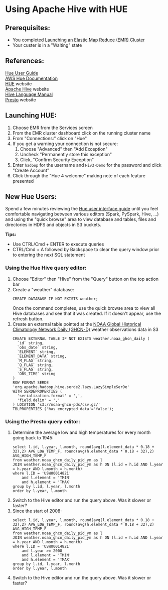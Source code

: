 # Using Apache Hive with HUE

## Prerequisites:

* You completed [Launching an Elastic Map Reduce (EMR) Cluster](./Demo-EMR-Launch.md)
* Your custer is in a "Waiting" state


## References:

[Hue User Guide](http://cloudera.github.io/hue/latest/user-guide/user-guide.html) \
[AWS Hue Documentation](https://docs.aws.amazon.com/emr/latest/ReleaseGuide/emr-hue.html) \
[HUE](http://gethue.com/) website \
[Apache Hive](http://hive.apache.org/) website \
[Hive Language Manual](https://cwiki.apache.org/confluence/display/Hive/LanguageManual) \
[Presto](https://prestodb.io/) website


## Launching HUE:

1. Choose EMR from the Services screen
1. From the EMR cluster dashboard click on the running cluster name
1. From "Connections:" click on "Hue"
1. If you get a warning your connection is not secure:
    1. Choose "Advanced" then "Add Exception"
    1. Uncheck "Permanently store this exception"
    1. Click, "Confirm Security Exception"
1. Enter `hadoop` for the username and `Hiv3-Demo` for the password and click "Create Account"
1. Click through the "Hue 4 welcome" making note of each feature presented

## New Hue Users:

Spend a few minutes reviewing the [Hue user interface guide](http://cloudera.github.io/hue/latest/user-guide/user-guide.html)
until you feel comfortable navigating between various editors (Spark, PySpark, Hive, ...) and 
using the "quick browse" area to view database and tables, files and directories in HDFS and objects in 
S3 buckets. 

**Tips:** 
* Use CTRL/Cmd + ENTER to execute queries
* CTRL/Cmd + A followed by Backspace to clear the query window prior to entering the next SQL statement 

### Using the Hue Hive query editor:

1. Choose "Editor" then "Hive" from the "Query" button on the top action bar
1. Create a "weather" database:
    ```
    CREATE DATABASE IF NOT EXISTS weather;
    ```    
    Once the command completes, use the quick browse area to view all Hive databases and see that it was created. If 
    it doesn't appear, use the refresh button.
1. Create an external table pointed at the [NOAA Global Historical Climatology Network Daily (GHCN-D)](https://registry.opendata.aws/noaa-ghcn/)
    weather observations data in S3
    ```
    CREATE EXTERNAL TABLE IF NOT EXISTS weather.noaa_ghcn_daily (
      `id` string,
      `obs_date` string,
      `ELEMENT` string,
      `ELEMENT_DATA` string,
      `M_FLAG` string,
      `Q_FLAG` string,
      `S_FLAG` string,
      `OBS_TIME` string
    )
    ROW FORMAT SERDE 'org.apache.hadoop.hive.serde2.lazy.LazySimpleSerDe'
    WITH SERDEPROPERTIES (
      'serialization.format' = ',',
      'field.delim' = ','
    ) LOCATION 's3://noaa-ghcn-pds/csv.gz/'
    TBLPROPERTIES ('has_encrypted_data'='false');
    ```    

### Using the Presto query editor:

1. Determine the average low and high temperatures for every month going back to 1945:
    ```
    select l.id, l.year, l.month, round(avg(l.element_data * 0.18 + 32),2) AVG_LOW_TEMP_F, round(avg(h.element_data * 0.18 + 32),2) AVG_HIGH_TEMP_F 
    from weather.noaa_ghcn_daily_pid_ym as l
    JOIN weather.noaa_ghcn_daily_pid_ym as h ON (l.id = h.id AND l.year = h.year AND l.month = h.month)
    where l.ID = 'USW00014821'
        and l.element = 'TMIN'
        and h.element = 'TMAX'
    group by l.id, l.year, l.month
    order by l.year, l.month
    ``` 
1. Switch to the Hive editor and run the query above. Was it slower or faster?
1. Since the start of 2008:
    ```
    select l.id, l.year, l.month, round(avg(l.element_data * 0.18 + 32),2) AVG_LOW_TEMP_F, round(avg(h.element_data * 0.18 + 32),2) AVG_HIGH_TEMP_F 
    from weather.noaa_ghcn_daily_pid_ym as l
    JOIN weather.noaa_ghcn_daily_pid_ym as h ON (l.id = h.id AND l.year = h.year AND l.month = h.month)
    where l.ID = 'USW00014821'
        and l.year >= 2008
        and l.element = 'TMIN'
        and h.element = 'TMAX'
    group by l.id, l.year, l.month
    order by l.year, l.month
    ```
1. Switch to the Hive editor and run the query above. Was it slower or faster?
    